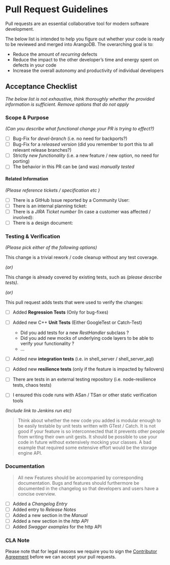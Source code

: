 # Pull Request Guidelines

Pull requests are an essential collaborative tool for modern software development. 

The below list is intended to help you figure out whether your code is ready to be reviewed
and merged into ArangoDB. The overarching goal is to:

- Reduce the amount of *recurring* defects
- Reduce the impact to the other developer’s time and energy spent on defects in your code
- Increase the overall autonomy and productivity of individual developers

## Acceptance Checklist

*The below list is not exhaustive, think thoroughly whether the provided information is sufficient.*
*Remove options that do not apply*

### Scope & Purpose

*(Can you describe what functional change your PR is trying to effect?)*

- [ ] Bug-Fix for *devel-branch* (i.e. no need for backports?)
- [ ] Bug-Fix for a *released version* (did you remember to port this to all relevant release branches?)
- [ ] Strictly *new functionality* (i.e. a new feature / new option, no need for porting)
- [ ] The behavior in this PR can be (and was) *manually tested*

#### Related Information

*(Please reference tickets / specification etc )*

- [ ] There is a GitHub Issue reported by a Community User: 
- [ ] There is an internal planning ticket: 
- [ ] There is a *JIRA Ticket number* (In case a customer was affected / involved): 
- [ ] There is a design document: 

### Testing & Verification

*(Please pick either of the following options)*

This change is a trivial rework / code cleanup without any test coverage.

*(or)*

This change is already covered by existing tests, such as *(please describe tests)*.

*(or)*

This pull request adds tests that were used to verify the changes:

- [ ] Added **Regression Tests** (Only for bug-fixes) 
- [ ] Added new C++ **Unit Tests** (Either GoogleTest or Catch-Test)
   - Did you add tests for a new *RestHandler* subclass ?
   - Did you add new mocks of underlying code layers to be able to verify your functionality ? 
   - ...
- [ ] Added new **integration tests** (i.e. in shell_server / shell_server_aql)
- [ ] Added new **resilience tests** (only if the feature is impacted by failovers)
- [ ] There are tests in an external testing repository (i.e. node-resilience tests, chaos tests)
- [ ] I ensured this code runs with ASan / TSan or other static verification tools


*(Include link to Jenkins run etc)*

> Think about whether the new code you added is modular enough to be
> easily testable by unit tests written with GTest / Catch. It is not good if your feature is so interconnected
> that it prevents other people from writing their own unit gests. It should be possible
> to use your code in future without extensively mocking your classes.
> A bad example that required some extensive effort would be the storage engine API.

### Documentation

> All new Features should be accompanied by corresponding documentation. 
> Bugs and features should furthermore be documented in the changelog so that
> developers and users have a concise overview. 

- [ ] Added a *Changelog Entry* 
- [ ] Added entry to *Release Notes* 
- [ ] Added a new section in the *Manual* 
- [ ] Added a new section in the *http API* 
- [ ] Added *Swagger examples* for the http API  

### CLA Note 

Please note that for legal reasons we require you to sign the [Contributor Agreement](https://www.arangodb.com/documents/cla.pdf)
before we can accept your pull requests.

